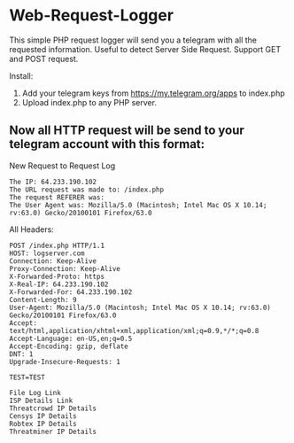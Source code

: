 # Web-Request-Logger

This simple PHP request logger will send you a telegram with all the requested information. Useful to detect Server Side Request. Support GET and POST request.

Install:
1. Add your telegram keys from https://my.telegram.org/apps to index.php
2. Upload index.php to any PHP server.




## Now all HTTP request will be send to your telegram account with this format:

New Request to Request Log
```
The IP: 64.233.190.102
The URL request was made to: /index.php 
The request REFERER was: 
The User Agent was: Mozilla/5.0 (Macintosh; Intel Mac OS X 10.14; rv:63.0) Gecko/20100101 Firefox/63.0
```

All Headers:
```
POST /index.php HTTP/1.1
HOST: logserver.com
Connection: Keep-Alive 
Proxy-Connection: Keep-Alive  
X-Forwarded-Proto: https 
X-Real-IP: 64.233.190.102
X-Forwarded-For: 64.233.190.102
Content-Length: 9 
User-Agent: Mozilla/5.0 (Macintosh; Intel Mac OS X 10.14; rv:63.0) Gecko/20100101 Firefox/63.0 
Accept: text/html,application/xhtml+xml,application/xml;q=0.9,*/*;q=0.8 
Accept-Language: en-US,en;q=0.5 
Accept-Encoding: gzip, deflate 
DNT: 1 
Upgrade-Insecure-Requests: 1 

TEST=TEST
```

```
File Log Link
ISP Details Link
Threatcrowd IP Details
Censys IP Details
Robtex IP Details
Threatminer IP Details
```
